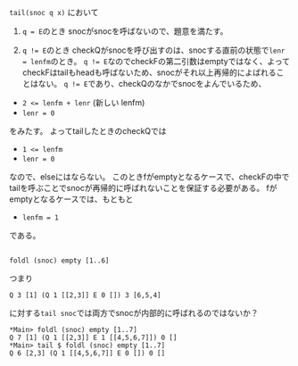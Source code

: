 `tail(snoc q x)` において

1) `q = E`のとき
snocがsnocを呼ばないので、題意を満たす。

2) `q != E`のとき
checkQがsnocを呼び出すのは、snocする直前の状態で`lenr = lenfm`のとき。
`q != E`なのでcheckFの第二引数はemptyではなく、よってcheckFはtailもheadも呼ばないため、snocがそれ以上再帰的によばれることはない。
`q != E`であり、checkQのなかでsnocをよんでいるため、

* `2 <= lenfm + lenr` (新しい lenfm)
* `lenr = 0`

をみたす。
よってtailしたときのcheckQでは

* `1 <= lenfm`
* `lenr = 0`

なので、elseにはならない。
このときfがemptyとなるケースで、checkFの中でtailを呼ぶことでsnocが再帰的に呼ばれないことを保証する必要がある。
fがemptyとなるケースでは、もともと

* `lenfm = 1`

である。

##

```
foldl (snoc) empty [1..6]
```

つまり

```
Q 3 [1] (Q 1 [[2,3]] E 0 []) 3 [6,5,4]
```

に対する`tail snoc`では両方でsnocが内部的に呼ばれるのではないか？

```
*Main> foldl (snoc) empty [1..7]
Q 7 [1] (Q 1 [[2,3]] E 1 [[4,5,6,7]]) 0 []
*Main> tail $ foldl (snoc) empty [1..7]
Q 6 [2,3] (Q 1 [[4,5,6,7]] E 0 []) 0 []
```

